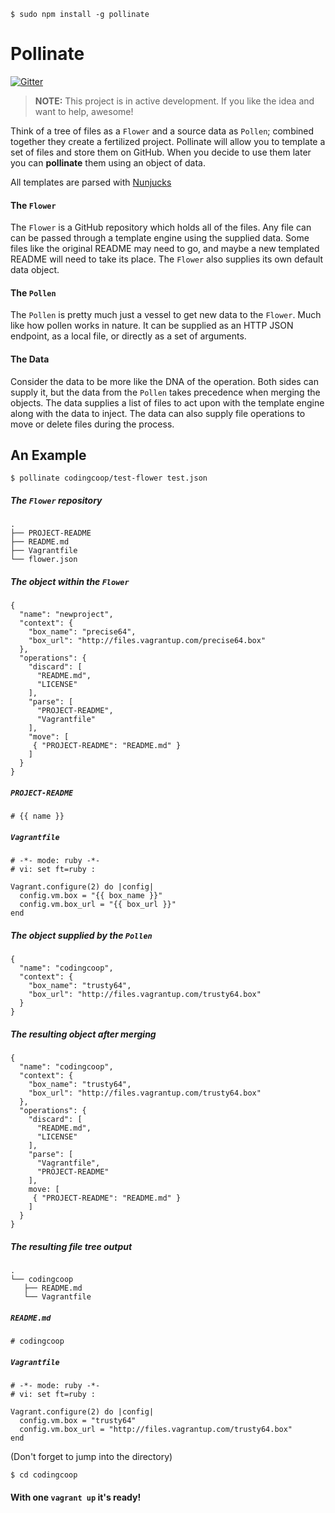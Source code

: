 ```
$ sudo npm install -g pollinate
```

# Pollinate

[![Gitter](https://badges.gitter.im/Join%20Chat.svg)](https://gitter.im/codingcoop/pollinate?utm_source=badge&utm_medium=badge&utm_campaign=pr-badge&utm_content=badge)

> **NOTE:** This project is in active development. If you like the idea
> and want to help, awesome!

Think of a tree of files as a `Flower` and a source data as `Pollen`; combined
together they create a fertilized project. Pollinate will allow you to template
a set of files and store them on GitHub.  When you decide to use them later you
can **pollinate** them using an object of data.

All templates are parsed with [Nunjucks](http://mozilla.github.io/nunjucks/)

#### The `Flower`

The `Flower` is a GitHub repository which holds all of the files.  Any file can
can be passed through a template engine using the supplied data. Some files like
the original README may need to go, and maybe a new templated README will need to
take its place. The `Flower` also supplies its own default data object.

#### The `Pollen`

The `Pollen` is pretty much just a vessel to get new data to the `Flower`. Much
like how pollen works in nature. It can be supplied as an HTTP JSON endpoint, as
a local file, or directly as a set of arguments.

#### The Data

Consider the data to be more like the DNA of the operation. Both sides can
supply it, but the data from the `Pollen` takes precedence when merging the
objects. The data supplies a list of files to act upon with the template engine
along with the data to inject. The data can also supply file operations to move
or delete files during the process.

## An Example

```
$ pollinate codingcoop/test-flower test.json
```

##### The `Flower` repository

```
.
├── PROJECT-README
├── README.md
├── Vagrantfile
└── flower.json
```

##### The object within the `Flower`

```
{
  "name": "newproject",
  "context": {
    "box_name": "precise64",
    "box_url": "http://files.vagrantup.com/precise64.box"
  },
  "operations": {
    "discard": [
      "README.md",
      "LICENSE"
    ],
    "parse": [
      "PROJECT-README",
      "Vagrantfile"
    ],
    "move": [
     { "PROJECT-README": "README.md" }
    ]
  }
}
```

##### `PROJECT-README`

```
# {{ name }}
```

##### `Vagrantfile`

```
# -*- mode: ruby -*-
# vi: set ft=ruby :

Vagrant.configure(2) do |config|
  config.vm.box = "{{ box_name }}"
  config.vm.box_url = "{{ box_url }}"
end
```

##### The object supplied by the `Pollen`

```
{
  "name": "codingcoop",
  "context": {
    "box_name": "trusty64",
    "box_url": "http://files.vagrantup.com/trusty64.box"
  }
}
```

##### The resulting object after merging

```
{
  "name": "codingcoop",
  "context": {
    "box_name": "trusty64",
    "box_url": "http://files.vagrantup.com/trusty64.box"
  },
  "operations": {
    "discard": [
      "README.md",
      "LICENSE"
    ],
    "parse": [
      "Vagrantfile",
      "PROJECT-README"
    ],
    move: [
     { "PROJECT-README": "README.md" }
    ]
  }
}
```

##### The resulting file tree output

```
.
└── codingcoop
   ├── README.md
   └── Vagrantfile
```

##### `README.md`

```
# codingcoop
```

##### `Vagrantfile`

```
# -*- mode: ruby -*-
# vi: set ft=ruby :

Vagrant.configure(2) do |config|
  config.vm.box = "trusty64"
  config.vm.box_url = "http://files.vagrantup.com/trusty64.box"
end
```

(Don't forget to jump into the directory)

```
$ cd codingcoop
```

#### With one `vagrant up` it's ready!
